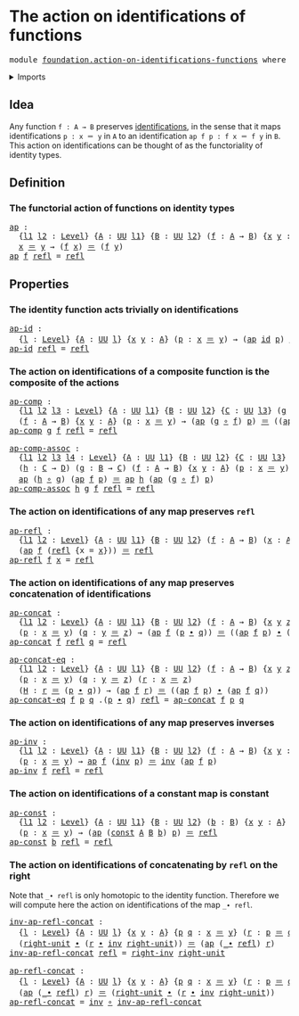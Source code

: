# The action on identifications of functions

<pre class="Agda"><a id="55" class="Keyword">module</a> <a id="62" href="foundation.action-on-identifications-functions.html" class="Module">foundation.action-on-identifications-functions</a> <a id="109" class="Keyword">where</a>
</pre>
<details><summary>Imports</summary>

<pre class="Agda"><a id="165" class="Keyword">open</a> <a id="170" class="Keyword">import</a> <a id="177" href="foundation.universe-levels.html" class="Module">foundation.universe-levels</a>

<a id="205" class="Keyword">open</a> <a id="210" class="Keyword">import</a> <a id="217" href="foundation-core.constant-maps.html" class="Module">foundation-core.constant-maps</a>
<a id="247" class="Keyword">open</a> <a id="252" class="Keyword">import</a> <a id="259" href="foundation-core.function-types.html" class="Module">foundation-core.function-types</a>
<a id="290" class="Keyword">open</a> <a id="295" class="Keyword">import</a> <a id="302" href="foundation-core.identity-types.html" class="Module">foundation-core.identity-types</a>
</pre>
</details>

## Idea

Any function `f : A → B` preserves
[identifications](foundation-core.identity-types.md), in the sense that it maps
identifications `p : x ＝ y` in `A` to an identification `ap f p : f x ＝ f y`
in `B`. This action on identifications can be thought of as the functoriality of
identity types.

## Definition

### The functorial action of functions on identity types

<pre class="Agda"><a id="ap"></a><a id="730" href="foundation.action-on-identifications-functions.html#730" class="Function">ap</a> <a id="733" class="Symbol">:</a>
  <a id="737" class="Symbol">{</a><a id="738" href="foundation.action-on-identifications-functions.html#738" class="Bound">l1</a> <a id="741" href="foundation.action-on-identifications-functions.html#741" class="Bound">l2</a> <a id="744" class="Symbol">:</a> <a id="746" href="Agda.Primitive.html#742" class="Postulate">Level</a><a id="751" class="Symbol">}</a> <a id="753" class="Symbol">{</a><a id="754" href="foundation.action-on-identifications-functions.html#754" class="Bound">A</a> <a id="756" class="Symbol">:</a> <a id="758" href="Agda.Primitive.html#388" class="Primitive">UU</a> <a id="761" href="foundation.action-on-identifications-functions.html#738" class="Bound">l1</a><a id="763" class="Symbol">}</a> <a id="765" class="Symbol">{</a><a id="766" href="foundation.action-on-identifications-functions.html#766" class="Bound">B</a> <a id="768" class="Symbol">:</a> <a id="770" href="Agda.Primitive.html#388" class="Primitive">UU</a> <a id="773" href="foundation.action-on-identifications-functions.html#741" class="Bound">l2</a><a id="775" class="Symbol">}</a> <a id="777" class="Symbol">(</a><a id="778" href="foundation.action-on-identifications-functions.html#778" class="Bound">f</a> <a id="780" class="Symbol">:</a> <a id="782" href="foundation.action-on-identifications-functions.html#754" class="Bound">A</a> <a id="784" class="Symbol">→</a> <a id="786" href="foundation.action-on-identifications-functions.html#766" class="Bound">B</a><a id="787" class="Symbol">)</a> <a id="789" class="Symbol">{</a><a id="790" href="foundation.action-on-identifications-functions.html#790" class="Bound">x</a> <a id="792" href="foundation.action-on-identifications-functions.html#792" class="Bound">y</a> <a id="794" class="Symbol">:</a> <a id="796" href="foundation.action-on-identifications-functions.html#754" class="Bound">A</a><a id="797" class="Symbol">}</a> <a id="799" class="Symbol">→</a>
  <a id="803" href="foundation.action-on-identifications-functions.html#790" class="Bound">x</a> <a id="805" href="foundation-core.identity-types.html#1953" class="Function Operator">＝</a> <a id="807" href="foundation.action-on-identifications-functions.html#792" class="Bound">y</a> <a id="809" class="Symbol">→</a> <a id="811" class="Symbol">(</a><a id="812" href="foundation.action-on-identifications-functions.html#778" class="Bound">f</a> <a id="814" href="foundation.action-on-identifications-functions.html#790" class="Bound">x</a><a id="815" class="Symbol">)</a> <a id="817" href="foundation-core.identity-types.html#1953" class="Function Operator">＝</a> <a id="819" class="Symbol">(</a><a id="820" href="foundation.action-on-identifications-functions.html#778" class="Bound">f</a> <a id="822" href="foundation.action-on-identifications-functions.html#792" class="Bound">y</a><a id="823" class="Symbol">)</a>
<a id="825" href="foundation.action-on-identifications-functions.html#730" class="Function">ap</a> <a id="828" href="foundation.action-on-identifications-functions.html#828" class="Bound">f</a> <a id="830" href="foundation-core.identity-types.html#1922" class="InductiveConstructor">refl</a> <a id="835" class="Symbol">=</a> <a id="837" href="foundation-core.identity-types.html#1922" class="InductiveConstructor">refl</a>
</pre>
## Properties

### The identity function acts trivially on identifications

<pre class="Agda"><a id="ap-id"></a><a id="931" href="foundation.action-on-identifications-functions.html#931" class="Function">ap-id</a> <a id="937" class="Symbol">:</a>
  <a id="941" class="Symbol">{</a><a id="942" href="foundation.action-on-identifications-functions.html#942" class="Bound">l</a> <a id="944" class="Symbol">:</a> <a id="946" href="Agda.Primitive.html#742" class="Postulate">Level</a><a id="951" class="Symbol">}</a> <a id="953" class="Symbol">{</a><a id="954" href="foundation.action-on-identifications-functions.html#954" class="Bound">A</a> <a id="956" class="Symbol">:</a> <a id="958" href="Agda.Primitive.html#388" class="Primitive">UU</a> <a id="961" href="foundation.action-on-identifications-functions.html#942" class="Bound">l</a><a id="962" class="Symbol">}</a> <a id="964" class="Symbol">{</a><a id="965" href="foundation.action-on-identifications-functions.html#965" class="Bound">x</a> <a id="967" href="foundation.action-on-identifications-functions.html#967" class="Bound">y</a> <a id="969" class="Symbol">:</a> <a id="971" href="foundation.action-on-identifications-functions.html#954" class="Bound">A</a><a id="972" class="Symbol">}</a> <a id="974" class="Symbol">(</a><a id="975" href="foundation.action-on-identifications-functions.html#975" class="Bound">p</a> <a id="977" class="Symbol">:</a> <a id="979" href="foundation.action-on-identifications-functions.html#965" class="Bound">x</a> <a id="981" href="foundation-core.identity-types.html#1953" class="Function Operator">＝</a> <a id="983" href="foundation.action-on-identifications-functions.html#967" class="Bound">y</a><a id="984" class="Symbol">)</a> <a id="986" class="Symbol">→</a> <a id="988" class="Symbol">(</a><a id="989" href="foundation.action-on-identifications-functions.html#730" class="Function">ap</a> <a id="992" href="foundation-core.function-types.html#307" class="Function">id</a> <a id="995" href="foundation.action-on-identifications-functions.html#975" class="Bound">p</a><a id="996" class="Symbol">)</a> <a id="998" href="foundation-core.identity-types.html#1953" class="Function Operator">＝</a> <a id="1000" href="foundation.action-on-identifications-functions.html#975" class="Bound">p</a>
<a id="1002" href="foundation.action-on-identifications-functions.html#931" class="Function">ap-id</a> <a id="1008" href="foundation-core.identity-types.html#1922" class="InductiveConstructor">refl</a> <a id="1013" class="Symbol">=</a> <a id="1015" href="foundation-core.identity-types.html#1922" class="InductiveConstructor">refl</a>
</pre>
### The action on identifications of a composite function is the composite of the actions

<pre class="Agda"><a id="ap-comp"></a><a id="1124" href="foundation.action-on-identifications-functions.html#1124" class="Function">ap-comp</a> <a id="1132" class="Symbol">:</a>
  <a id="1136" class="Symbol">{</a><a id="1137" href="foundation.action-on-identifications-functions.html#1137" class="Bound">l1</a> <a id="1140" href="foundation.action-on-identifications-functions.html#1140" class="Bound">l2</a> <a id="1143" href="foundation.action-on-identifications-functions.html#1143" class="Bound">l3</a> <a id="1146" class="Symbol">:</a> <a id="1148" href="Agda.Primitive.html#742" class="Postulate">Level</a><a id="1153" class="Symbol">}</a> <a id="1155" class="Symbol">{</a><a id="1156" href="foundation.action-on-identifications-functions.html#1156" class="Bound">A</a> <a id="1158" class="Symbol">:</a> <a id="1160" href="Agda.Primitive.html#388" class="Primitive">UU</a> <a id="1163" href="foundation.action-on-identifications-functions.html#1137" class="Bound">l1</a><a id="1165" class="Symbol">}</a> <a id="1167" class="Symbol">{</a><a id="1168" href="foundation.action-on-identifications-functions.html#1168" class="Bound">B</a> <a id="1170" class="Symbol">:</a> <a id="1172" href="Agda.Primitive.html#388" class="Primitive">UU</a> <a id="1175" href="foundation.action-on-identifications-functions.html#1140" class="Bound">l2</a><a id="1177" class="Symbol">}</a> <a id="1179" class="Symbol">{</a><a id="1180" href="foundation.action-on-identifications-functions.html#1180" class="Bound">C</a> <a id="1182" class="Symbol">:</a> <a id="1184" href="Agda.Primitive.html#388" class="Primitive">UU</a> <a id="1187" href="foundation.action-on-identifications-functions.html#1143" class="Bound">l3</a><a id="1189" class="Symbol">}</a> <a id="1191" class="Symbol">(</a><a id="1192" href="foundation.action-on-identifications-functions.html#1192" class="Bound">g</a> <a id="1194" class="Symbol">:</a> <a id="1196" href="foundation.action-on-identifications-functions.html#1168" class="Bound">B</a> <a id="1198" class="Symbol">→</a> <a id="1200" href="foundation.action-on-identifications-functions.html#1180" class="Bound">C</a><a id="1201" class="Symbol">)</a>
  <a id="1205" class="Symbol">(</a><a id="1206" href="foundation.action-on-identifications-functions.html#1206" class="Bound">f</a> <a id="1208" class="Symbol">:</a> <a id="1210" href="foundation.action-on-identifications-functions.html#1156" class="Bound">A</a> <a id="1212" class="Symbol">→</a> <a id="1214" href="foundation.action-on-identifications-functions.html#1168" class="Bound">B</a><a id="1215" class="Symbol">)</a> <a id="1217" class="Symbol">{</a><a id="1218" href="foundation.action-on-identifications-functions.html#1218" class="Bound">x</a> <a id="1220" href="foundation.action-on-identifications-functions.html#1220" class="Bound">y</a> <a id="1222" class="Symbol">:</a> <a id="1224" href="foundation.action-on-identifications-functions.html#1156" class="Bound">A</a><a id="1225" class="Symbol">}</a> <a id="1227" class="Symbol">(</a><a id="1228" href="foundation.action-on-identifications-functions.html#1228" class="Bound">p</a> <a id="1230" class="Symbol">:</a> <a id="1232" href="foundation.action-on-identifications-functions.html#1218" class="Bound">x</a> <a id="1234" href="foundation-core.identity-types.html#1953" class="Function Operator">＝</a> <a id="1236" href="foundation.action-on-identifications-functions.html#1220" class="Bound">y</a><a id="1237" class="Symbol">)</a> <a id="1239" class="Symbol">→</a> <a id="1241" class="Symbol">(</a><a id="1242" href="foundation.action-on-identifications-functions.html#730" class="Function">ap</a> <a id="1245" class="Symbol">(</a><a id="1246" href="foundation.action-on-identifications-functions.html#1192" class="Bound">g</a> <a id="1248" href="foundation-core.function-types.html#455" class="Function Operator">∘</a> <a id="1250" href="foundation.action-on-identifications-functions.html#1206" class="Bound">f</a><a id="1251" class="Symbol">)</a> <a id="1253" href="foundation.action-on-identifications-functions.html#1228" class="Bound">p</a><a id="1254" class="Symbol">)</a> <a id="1256" href="foundation-core.identity-types.html#1953" class="Function Operator">＝</a> <a id="1258" class="Symbol">((</a><a id="1260" href="foundation.action-on-identifications-functions.html#730" class="Function">ap</a> <a id="1263" href="foundation.action-on-identifications-functions.html#1192" class="Bound">g</a> <a id="1265" href="foundation-core.function-types.html#455" class="Function Operator">∘</a> <a id="1267" href="foundation.action-on-identifications-functions.html#730" class="Function">ap</a> <a id="1270" href="foundation.action-on-identifications-functions.html#1206" class="Bound">f</a><a id="1271" class="Symbol">)</a> <a id="1273" href="foundation.action-on-identifications-functions.html#1228" class="Bound">p</a><a id="1274" class="Symbol">)</a>
<a id="1276" href="foundation.action-on-identifications-functions.html#1124" class="Function">ap-comp</a> <a id="1284" href="foundation.action-on-identifications-functions.html#1284" class="Bound">g</a> <a id="1286" href="foundation.action-on-identifications-functions.html#1286" class="Bound">f</a> <a id="1288" href="foundation-core.identity-types.html#1922" class="InductiveConstructor">refl</a> <a id="1293" class="Symbol">=</a> <a id="1295" href="foundation-core.identity-types.html#1922" class="InductiveConstructor">refl</a>

<a id="ap-comp-assoc"></a><a id="1301" href="foundation.action-on-identifications-functions.html#1301" class="Function">ap-comp-assoc</a> <a id="1315" class="Symbol">:</a>
  <a id="1319" class="Symbol">{</a><a id="1320" href="foundation.action-on-identifications-functions.html#1320" class="Bound">l1</a> <a id="1323" href="foundation.action-on-identifications-functions.html#1323" class="Bound">l2</a> <a id="1326" href="foundation.action-on-identifications-functions.html#1326" class="Bound">l3</a> <a id="1329" href="foundation.action-on-identifications-functions.html#1329" class="Bound">l4</a> <a id="1332" class="Symbol">:</a> <a id="1334" href="Agda.Primitive.html#742" class="Postulate">Level</a><a id="1339" class="Symbol">}</a> <a id="1341" class="Symbol">{</a><a id="1342" href="foundation.action-on-identifications-functions.html#1342" class="Bound">A</a> <a id="1344" class="Symbol">:</a> <a id="1346" href="Agda.Primitive.html#388" class="Primitive">UU</a> <a id="1349" href="foundation.action-on-identifications-functions.html#1320" class="Bound">l1</a><a id="1351" class="Symbol">}</a> <a id="1353" class="Symbol">{</a><a id="1354" href="foundation.action-on-identifications-functions.html#1354" class="Bound">B</a> <a id="1356" class="Symbol">:</a> <a id="1358" href="Agda.Primitive.html#388" class="Primitive">UU</a> <a id="1361" href="foundation.action-on-identifications-functions.html#1323" class="Bound">l2</a><a id="1363" class="Symbol">}</a> <a id="1365" class="Symbol">{</a><a id="1366" href="foundation.action-on-identifications-functions.html#1366" class="Bound">C</a> <a id="1368" class="Symbol">:</a> <a id="1370" href="Agda.Primitive.html#388" class="Primitive">UU</a> <a id="1373" href="foundation.action-on-identifications-functions.html#1326" class="Bound">l3</a><a id="1375" class="Symbol">}</a> <a id="1377" class="Symbol">{</a><a id="1378" href="foundation.action-on-identifications-functions.html#1378" class="Bound">D</a> <a id="1380" class="Symbol">:</a> <a id="1382" href="Agda.Primitive.html#388" class="Primitive">UU</a> <a id="1385" href="foundation.action-on-identifications-functions.html#1329" class="Bound">l4</a><a id="1387" class="Symbol">}</a>
  <a id="1391" class="Symbol">(</a><a id="1392" href="foundation.action-on-identifications-functions.html#1392" class="Bound">h</a> <a id="1394" class="Symbol">:</a> <a id="1396" href="foundation.action-on-identifications-functions.html#1366" class="Bound">C</a> <a id="1398" class="Symbol">→</a> <a id="1400" href="foundation.action-on-identifications-functions.html#1378" class="Bound">D</a><a id="1401" class="Symbol">)</a> <a id="1403" class="Symbol">(</a><a id="1404" href="foundation.action-on-identifications-functions.html#1404" class="Bound">g</a> <a id="1406" class="Symbol">:</a> <a id="1408" href="foundation.action-on-identifications-functions.html#1354" class="Bound">B</a> <a id="1410" class="Symbol">→</a> <a id="1412" href="foundation.action-on-identifications-functions.html#1366" class="Bound">C</a><a id="1413" class="Symbol">)</a> <a id="1415" class="Symbol">(</a><a id="1416" href="foundation.action-on-identifications-functions.html#1416" class="Bound">f</a> <a id="1418" class="Symbol">:</a> <a id="1420" href="foundation.action-on-identifications-functions.html#1342" class="Bound">A</a> <a id="1422" class="Symbol">→</a> <a id="1424" href="foundation.action-on-identifications-functions.html#1354" class="Bound">B</a><a id="1425" class="Symbol">)</a> <a id="1427" class="Symbol">{</a><a id="1428" href="foundation.action-on-identifications-functions.html#1428" class="Bound">x</a> <a id="1430" href="foundation.action-on-identifications-functions.html#1430" class="Bound">y</a> <a id="1432" class="Symbol">:</a> <a id="1434" href="foundation.action-on-identifications-functions.html#1342" class="Bound">A</a><a id="1435" class="Symbol">}</a> <a id="1437" class="Symbol">(</a><a id="1438" href="foundation.action-on-identifications-functions.html#1438" class="Bound">p</a> <a id="1440" class="Symbol">:</a> <a id="1442" href="foundation.action-on-identifications-functions.html#1428" class="Bound">x</a> <a id="1444" href="foundation-core.identity-types.html#1953" class="Function Operator">＝</a> <a id="1446" href="foundation.action-on-identifications-functions.html#1430" class="Bound">y</a><a id="1447" class="Symbol">)</a> <a id="1449" class="Symbol">→</a>
  <a id="1453" href="foundation.action-on-identifications-functions.html#730" class="Function">ap</a> <a id="1456" class="Symbol">(</a><a id="1457" href="foundation.action-on-identifications-functions.html#1392" class="Bound">h</a> <a id="1459" href="foundation-core.function-types.html#455" class="Function Operator">∘</a> <a id="1461" href="foundation.action-on-identifications-functions.html#1404" class="Bound">g</a><a id="1462" class="Symbol">)</a> <a id="1464" class="Symbol">(</a><a id="1465" href="foundation.action-on-identifications-functions.html#730" class="Function">ap</a> <a id="1468" href="foundation.action-on-identifications-functions.html#1416" class="Bound">f</a> <a id="1470" href="foundation.action-on-identifications-functions.html#1438" class="Bound">p</a><a id="1471" class="Symbol">)</a> <a id="1473" href="foundation-core.identity-types.html#1953" class="Function Operator">＝</a> <a id="1475" href="foundation.action-on-identifications-functions.html#730" class="Function">ap</a> <a id="1478" href="foundation.action-on-identifications-functions.html#1392" class="Bound">h</a> <a id="1480" class="Symbol">(</a><a id="1481" href="foundation.action-on-identifications-functions.html#730" class="Function">ap</a> <a id="1484" class="Symbol">(</a><a id="1485" href="foundation.action-on-identifications-functions.html#1404" class="Bound">g</a> <a id="1487" href="foundation-core.function-types.html#455" class="Function Operator">∘</a> <a id="1489" href="foundation.action-on-identifications-functions.html#1416" class="Bound">f</a><a id="1490" class="Symbol">)</a> <a id="1492" href="foundation.action-on-identifications-functions.html#1438" class="Bound">p</a><a id="1493" class="Symbol">)</a>
<a id="1495" href="foundation.action-on-identifications-functions.html#1301" class="Function">ap-comp-assoc</a> <a id="1509" href="foundation.action-on-identifications-functions.html#1509" class="Bound">h</a> <a id="1511" href="foundation.action-on-identifications-functions.html#1511" class="Bound">g</a> <a id="1513" href="foundation.action-on-identifications-functions.html#1513" class="Bound">f</a> <a id="1515" href="foundation-core.identity-types.html#1922" class="InductiveConstructor">refl</a> <a id="1520" class="Symbol">=</a> <a id="1522" href="foundation-core.identity-types.html#1922" class="InductiveConstructor">refl</a>
</pre>
### The action on identifications of any map preserves `refl`

<pre class="Agda"><a id="ap-refl"></a><a id="1603" href="foundation.action-on-identifications-functions.html#1603" class="Function">ap-refl</a> <a id="1611" class="Symbol">:</a>
  <a id="1615" class="Symbol">{</a><a id="1616" href="foundation.action-on-identifications-functions.html#1616" class="Bound">l1</a> <a id="1619" href="foundation.action-on-identifications-functions.html#1619" class="Bound">l2</a> <a id="1622" class="Symbol">:</a> <a id="1624" href="Agda.Primitive.html#742" class="Postulate">Level</a><a id="1629" class="Symbol">}</a> <a id="1631" class="Symbol">{</a><a id="1632" href="foundation.action-on-identifications-functions.html#1632" class="Bound">A</a> <a id="1634" class="Symbol">:</a> <a id="1636" href="Agda.Primitive.html#388" class="Primitive">UU</a> <a id="1639" href="foundation.action-on-identifications-functions.html#1616" class="Bound">l1</a><a id="1641" class="Symbol">}</a> <a id="1643" class="Symbol">{</a><a id="1644" href="foundation.action-on-identifications-functions.html#1644" class="Bound">B</a> <a id="1646" class="Symbol">:</a> <a id="1648" href="Agda.Primitive.html#388" class="Primitive">UU</a> <a id="1651" href="foundation.action-on-identifications-functions.html#1619" class="Bound">l2</a><a id="1653" class="Symbol">}</a> <a id="1655" class="Symbol">(</a><a id="1656" href="foundation.action-on-identifications-functions.html#1656" class="Bound">f</a> <a id="1658" class="Symbol">:</a> <a id="1660" href="foundation.action-on-identifications-functions.html#1632" class="Bound">A</a> <a id="1662" class="Symbol">→</a> <a id="1664" href="foundation.action-on-identifications-functions.html#1644" class="Bound">B</a><a id="1665" class="Symbol">)</a> <a id="1667" class="Symbol">(</a><a id="1668" href="foundation.action-on-identifications-functions.html#1668" class="Bound">x</a> <a id="1670" class="Symbol">:</a> <a id="1672" href="foundation.action-on-identifications-functions.html#1632" class="Bound">A</a><a id="1673" class="Symbol">)</a> <a id="1675" class="Symbol">→</a>
  <a id="1679" class="Symbol">(</a><a id="1680" href="foundation.action-on-identifications-functions.html#730" class="Function">ap</a> <a id="1683" href="foundation.action-on-identifications-functions.html#1656" class="Bound">f</a> <a id="1685" class="Symbol">(</a><a id="1686" href="foundation-core.identity-types.html#1922" class="InductiveConstructor">refl</a> <a id="1691" class="Symbol">{</a><a id="1692" class="Argument">x</a> <a id="1694" class="Symbol">=</a> <a id="1696" href="foundation.action-on-identifications-functions.html#1668" class="Bound">x</a><a id="1697" class="Symbol">}))</a> <a id="1701" href="foundation-core.identity-types.html#1953" class="Function Operator">＝</a> <a id="1703" href="foundation-core.identity-types.html#1922" class="InductiveConstructor">refl</a>
<a id="1708" href="foundation.action-on-identifications-functions.html#1603" class="Function">ap-refl</a> <a id="1716" href="foundation.action-on-identifications-functions.html#1716" class="Bound">f</a> <a id="1718" href="foundation.action-on-identifications-functions.html#1718" class="Bound">x</a> <a id="1720" class="Symbol">=</a> <a id="1722" href="foundation-core.identity-types.html#1922" class="InductiveConstructor">refl</a>
</pre>
### The action on identifications of any map preserves concatenation of identifications

<pre class="Agda"><a id="ap-concat"></a><a id="1829" href="foundation.action-on-identifications-functions.html#1829" class="Function">ap-concat</a> <a id="1839" class="Symbol">:</a>
  <a id="1843" class="Symbol">{</a><a id="1844" href="foundation.action-on-identifications-functions.html#1844" class="Bound">l1</a> <a id="1847" href="foundation.action-on-identifications-functions.html#1847" class="Bound">l2</a> <a id="1850" class="Symbol">:</a> <a id="1852" href="Agda.Primitive.html#742" class="Postulate">Level</a><a id="1857" class="Symbol">}</a> <a id="1859" class="Symbol">{</a><a id="1860" href="foundation.action-on-identifications-functions.html#1860" class="Bound">A</a> <a id="1862" class="Symbol">:</a> <a id="1864" href="Agda.Primitive.html#388" class="Primitive">UU</a> <a id="1867" href="foundation.action-on-identifications-functions.html#1844" class="Bound">l1</a><a id="1869" class="Symbol">}</a> <a id="1871" class="Symbol">{</a><a id="1872" href="foundation.action-on-identifications-functions.html#1872" class="Bound">B</a> <a id="1874" class="Symbol">:</a> <a id="1876" href="Agda.Primitive.html#388" class="Primitive">UU</a> <a id="1879" href="foundation.action-on-identifications-functions.html#1847" class="Bound">l2</a><a id="1881" class="Symbol">}</a> <a id="1883" class="Symbol">(</a><a id="1884" href="foundation.action-on-identifications-functions.html#1884" class="Bound">f</a> <a id="1886" class="Symbol">:</a> <a id="1888" href="foundation.action-on-identifications-functions.html#1860" class="Bound">A</a> <a id="1890" class="Symbol">→</a> <a id="1892" href="foundation.action-on-identifications-functions.html#1872" class="Bound">B</a><a id="1893" class="Symbol">)</a> <a id="1895" class="Symbol">{</a><a id="1896" href="foundation.action-on-identifications-functions.html#1896" class="Bound">x</a> <a id="1898" href="foundation.action-on-identifications-functions.html#1898" class="Bound">y</a> <a id="1900" href="foundation.action-on-identifications-functions.html#1900" class="Bound">z</a> <a id="1902" class="Symbol">:</a> <a id="1904" href="foundation.action-on-identifications-functions.html#1860" class="Bound">A</a><a id="1905" class="Symbol">}</a>
  <a id="1909" class="Symbol">(</a><a id="1910" href="foundation.action-on-identifications-functions.html#1910" class="Bound">p</a> <a id="1912" class="Symbol">:</a> <a id="1914" href="foundation.action-on-identifications-functions.html#1896" class="Bound">x</a> <a id="1916" href="foundation-core.identity-types.html#1953" class="Function Operator">＝</a> <a id="1918" href="foundation.action-on-identifications-functions.html#1898" class="Bound">y</a><a id="1919" class="Symbol">)</a> <a id="1921" class="Symbol">(</a><a id="1922" href="foundation.action-on-identifications-functions.html#1922" class="Bound">q</a> <a id="1924" class="Symbol">:</a> <a id="1926" href="foundation.action-on-identifications-functions.html#1898" class="Bound">y</a> <a id="1928" href="foundation-core.identity-types.html#1953" class="Function Operator">＝</a> <a id="1930" href="foundation.action-on-identifications-functions.html#1900" class="Bound">z</a><a id="1931" class="Symbol">)</a> <a id="1933" class="Symbol">→</a> <a id="1935" class="Symbol">(</a><a id="1936" href="foundation.action-on-identifications-functions.html#730" class="Function">ap</a> <a id="1939" href="foundation.action-on-identifications-functions.html#1884" class="Bound">f</a> <a id="1941" class="Symbol">(</a><a id="1942" href="foundation.action-on-identifications-functions.html#1910" class="Bound">p</a> <a id="1944" href="foundation-core.identity-types.html#2902" class="Function Operator">∙</a> <a id="1946" href="foundation.action-on-identifications-functions.html#1922" class="Bound">q</a><a id="1947" class="Symbol">))</a> <a id="1950" href="foundation-core.identity-types.html#1953" class="Function Operator">＝</a> <a id="1952" class="Symbol">((</a><a id="1954" href="foundation.action-on-identifications-functions.html#730" class="Function">ap</a> <a id="1957" href="foundation.action-on-identifications-functions.html#1884" class="Bound">f</a> <a id="1959" href="foundation.action-on-identifications-functions.html#1910" class="Bound">p</a><a id="1960" class="Symbol">)</a> <a id="1962" href="foundation-core.identity-types.html#2902" class="Function Operator">∙</a> <a id="1964" class="Symbol">(</a><a id="1965" href="foundation.action-on-identifications-functions.html#730" class="Function">ap</a> <a id="1968" href="foundation.action-on-identifications-functions.html#1884" class="Bound">f</a> <a id="1970" href="foundation.action-on-identifications-functions.html#1922" class="Bound">q</a><a id="1971" class="Symbol">))</a>
<a id="1974" href="foundation.action-on-identifications-functions.html#1829" class="Function">ap-concat</a> <a id="1984" href="foundation.action-on-identifications-functions.html#1984" class="Bound">f</a> <a id="1986" href="foundation-core.identity-types.html#1922" class="InductiveConstructor">refl</a> <a id="1991" href="foundation.action-on-identifications-functions.html#1991" class="Bound">q</a> <a id="1993" class="Symbol">=</a> <a id="1995" href="foundation-core.identity-types.html#1922" class="InductiveConstructor">refl</a>

<a id="ap-concat-eq"></a><a id="2001" href="foundation.action-on-identifications-functions.html#2001" class="Function">ap-concat-eq</a> <a id="2014" class="Symbol">:</a>
  <a id="2018" class="Symbol">{</a><a id="2019" href="foundation.action-on-identifications-functions.html#2019" class="Bound">l1</a> <a id="2022" href="foundation.action-on-identifications-functions.html#2022" class="Bound">l2</a> <a id="2025" class="Symbol">:</a> <a id="2027" href="Agda.Primitive.html#742" class="Postulate">Level</a><a id="2032" class="Symbol">}</a> <a id="2034" class="Symbol">{</a><a id="2035" href="foundation.action-on-identifications-functions.html#2035" class="Bound">A</a> <a id="2037" class="Symbol">:</a> <a id="2039" href="Agda.Primitive.html#388" class="Primitive">UU</a> <a id="2042" href="foundation.action-on-identifications-functions.html#2019" class="Bound">l1</a><a id="2044" class="Symbol">}</a> <a id="2046" class="Symbol">{</a><a id="2047" href="foundation.action-on-identifications-functions.html#2047" class="Bound">B</a> <a id="2049" class="Symbol">:</a> <a id="2051" href="Agda.Primitive.html#388" class="Primitive">UU</a> <a id="2054" href="foundation.action-on-identifications-functions.html#2022" class="Bound">l2</a><a id="2056" class="Symbol">}</a> <a id="2058" class="Symbol">(</a><a id="2059" href="foundation.action-on-identifications-functions.html#2059" class="Bound">f</a> <a id="2061" class="Symbol">:</a> <a id="2063" href="foundation.action-on-identifications-functions.html#2035" class="Bound">A</a> <a id="2065" class="Symbol">→</a> <a id="2067" href="foundation.action-on-identifications-functions.html#2047" class="Bound">B</a><a id="2068" class="Symbol">)</a> <a id="2070" class="Symbol">{</a><a id="2071" href="foundation.action-on-identifications-functions.html#2071" class="Bound">x</a> <a id="2073" href="foundation.action-on-identifications-functions.html#2073" class="Bound">y</a> <a id="2075" href="foundation.action-on-identifications-functions.html#2075" class="Bound">z</a> <a id="2077" class="Symbol">:</a> <a id="2079" href="foundation.action-on-identifications-functions.html#2035" class="Bound">A</a><a id="2080" class="Symbol">}</a>
  <a id="2084" class="Symbol">(</a><a id="2085" href="foundation.action-on-identifications-functions.html#2085" class="Bound">p</a> <a id="2087" class="Symbol">:</a> <a id="2089" href="foundation.action-on-identifications-functions.html#2071" class="Bound">x</a> <a id="2091" href="foundation-core.identity-types.html#1953" class="Function Operator">＝</a> <a id="2093" href="foundation.action-on-identifications-functions.html#2073" class="Bound">y</a><a id="2094" class="Symbol">)</a> <a id="2096" class="Symbol">(</a><a id="2097" href="foundation.action-on-identifications-functions.html#2097" class="Bound">q</a> <a id="2099" class="Symbol">:</a> <a id="2101" href="foundation.action-on-identifications-functions.html#2073" class="Bound">y</a> <a id="2103" href="foundation-core.identity-types.html#1953" class="Function Operator">＝</a> <a id="2105" href="foundation.action-on-identifications-functions.html#2075" class="Bound">z</a><a id="2106" class="Symbol">)</a> <a id="2108" class="Symbol">(</a><a id="2109" href="foundation.action-on-identifications-functions.html#2109" class="Bound">r</a> <a id="2111" class="Symbol">:</a> <a id="2113" href="foundation.action-on-identifications-functions.html#2071" class="Bound">x</a> <a id="2115" href="foundation-core.identity-types.html#1953" class="Function Operator">＝</a> <a id="2117" href="foundation.action-on-identifications-functions.html#2075" class="Bound">z</a><a id="2118" class="Symbol">)</a>
  <a id="2122" class="Symbol">(</a><a id="2123" href="foundation.action-on-identifications-functions.html#2123" class="Bound">H</a> <a id="2125" class="Symbol">:</a> <a id="2127" href="foundation.action-on-identifications-functions.html#2109" class="Bound">r</a> <a id="2129" href="foundation-core.identity-types.html#1953" class="Function Operator">＝</a> <a id="2131" class="Symbol">(</a><a id="2132" href="foundation.action-on-identifications-functions.html#2085" class="Bound">p</a> <a id="2134" href="foundation-core.identity-types.html#2902" class="Function Operator">∙</a> <a id="2136" href="foundation.action-on-identifications-functions.html#2097" class="Bound">q</a><a id="2137" class="Symbol">))</a> <a id="2140" class="Symbol">→</a> <a id="2142" class="Symbol">(</a><a id="2143" href="foundation.action-on-identifications-functions.html#730" class="Function">ap</a> <a id="2146" href="foundation.action-on-identifications-functions.html#2059" class="Bound">f</a> <a id="2148" href="foundation.action-on-identifications-functions.html#2109" class="Bound">r</a><a id="2149" class="Symbol">)</a> <a id="2151" href="foundation-core.identity-types.html#1953" class="Function Operator">＝</a> <a id="2153" class="Symbol">((</a><a id="2155" href="foundation.action-on-identifications-functions.html#730" class="Function">ap</a> <a id="2158" href="foundation.action-on-identifications-functions.html#2059" class="Bound">f</a> <a id="2160" href="foundation.action-on-identifications-functions.html#2085" class="Bound">p</a><a id="2161" class="Symbol">)</a> <a id="2163" href="foundation-core.identity-types.html#2902" class="Function Operator">∙</a> <a id="2165" class="Symbol">(</a><a id="2166" href="foundation.action-on-identifications-functions.html#730" class="Function">ap</a> <a id="2169" href="foundation.action-on-identifications-functions.html#2059" class="Bound">f</a> <a id="2171" href="foundation.action-on-identifications-functions.html#2097" class="Bound">q</a><a id="2172" class="Symbol">))</a>
<a id="2175" href="foundation.action-on-identifications-functions.html#2001" class="Function">ap-concat-eq</a> <a id="2188" href="foundation.action-on-identifications-functions.html#2188" class="Bound">f</a> <a id="2190" href="foundation.action-on-identifications-functions.html#2190" class="Bound">p</a> <a id="2192" href="foundation.action-on-identifications-functions.html#2192" class="Bound">q</a> <a id="2194" class="DottedPattern Symbol">.(</a><a id="2196" href="foundation.action-on-identifications-functions.html#2190" class="DottedPattern Bound">p</a> <a id="2198" href="foundation-core.identity-types.html#2902" class="DottedPattern Function Operator">∙</a> <a id="2200" href="foundation.action-on-identifications-functions.html#2192" class="DottedPattern Bound">q</a><a id="2201" class="DottedPattern Symbol">)</a> <a id="2203" href="foundation-core.identity-types.html#1922" class="InductiveConstructor">refl</a> <a id="2208" class="Symbol">=</a> <a id="2210" href="foundation.action-on-identifications-functions.html#1829" class="Function">ap-concat</a> <a id="2220" href="foundation.action-on-identifications-functions.html#2188" class="Bound">f</a> <a id="2222" href="foundation.action-on-identifications-functions.html#2190" class="Bound">p</a> <a id="2224" href="foundation.action-on-identifications-functions.html#2192" class="Bound">q</a>
</pre>
### The action on identifications of any map preserves inverses

<pre class="Agda"><a id="ap-inv"></a><a id="2304" href="foundation.action-on-identifications-functions.html#2304" class="Function">ap-inv</a> <a id="2311" class="Symbol">:</a>
  <a id="2315" class="Symbol">{</a><a id="2316" href="foundation.action-on-identifications-functions.html#2316" class="Bound">l1</a> <a id="2319" href="foundation.action-on-identifications-functions.html#2319" class="Bound">l2</a> <a id="2322" class="Symbol">:</a> <a id="2324" href="Agda.Primitive.html#742" class="Postulate">Level</a><a id="2329" class="Symbol">}</a> <a id="2331" class="Symbol">{</a><a id="2332" href="foundation.action-on-identifications-functions.html#2332" class="Bound">A</a> <a id="2334" class="Symbol">:</a> <a id="2336" href="Agda.Primitive.html#388" class="Primitive">UU</a> <a id="2339" href="foundation.action-on-identifications-functions.html#2316" class="Bound">l1</a><a id="2341" class="Symbol">}</a> <a id="2343" class="Symbol">{</a><a id="2344" href="foundation.action-on-identifications-functions.html#2344" class="Bound">B</a> <a id="2346" class="Symbol">:</a> <a id="2348" href="Agda.Primitive.html#388" class="Primitive">UU</a> <a id="2351" href="foundation.action-on-identifications-functions.html#2319" class="Bound">l2</a><a id="2353" class="Symbol">}</a> <a id="2355" class="Symbol">(</a><a id="2356" href="foundation.action-on-identifications-functions.html#2356" class="Bound">f</a> <a id="2358" class="Symbol">:</a> <a id="2360" href="foundation.action-on-identifications-functions.html#2332" class="Bound">A</a> <a id="2362" class="Symbol">→</a> <a id="2364" href="foundation.action-on-identifications-functions.html#2344" class="Bound">B</a><a id="2365" class="Symbol">)</a> <a id="2367" class="Symbol">{</a><a id="2368" href="foundation.action-on-identifications-functions.html#2368" class="Bound">x</a> <a id="2370" href="foundation.action-on-identifications-functions.html#2370" class="Bound">y</a> <a id="2372" class="Symbol">:</a> <a id="2374" href="foundation.action-on-identifications-functions.html#2332" class="Bound">A</a><a id="2375" class="Symbol">}</a>
  <a id="2379" class="Symbol">(</a><a id="2380" href="foundation.action-on-identifications-functions.html#2380" class="Bound">p</a> <a id="2382" class="Symbol">:</a> <a id="2384" href="foundation.action-on-identifications-functions.html#2368" class="Bound">x</a> <a id="2386" href="foundation-core.identity-types.html#1953" class="Function Operator">＝</a> <a id="2388" href="foundation.action-on-identifications-functions.html#2370" class="Bound">y</a><a id="2389" class="Symbol">)</a> <a id="2391" class="Symbol">→</a> <a id="2393" href="foundation.action-on-identifications-functions.html#730" class="Function">ap</a> <a id="2396" href="foundation.action-on-identifications-functions.html#2356" class="Bound">f</a> <a id="2398" class="Symbol">(</a><a id="2399" href="foundation-core.identity-types.html#3206" class="Function">inv</a> <a id="2403" href="foundation.action-on-identifications-functions.html#2380" class="Bound">p</a><a id="2404" class="Symbol">)</a> <a id="2406" href="foundation-core.identity-types.html#1953" class="Function Operator">＝</a> <a id="2408" href="foundation-core.identity-types.html#3206" class="Function">inv</a> <a id="2412" class="Symbol">(</a><a id="2413" href="foundation.action-on-identifications-functions.html#730" class="Function">ap</a> <a id="2416" href="foundation.action-on-identifications-functions.html#2356" class="Bound">f</a> <a id="2418" href="foundation.action-on-identifications-functions.html#2380" class="Bound">p</a><a id="2419" class="Symbol">)</a>
<a id="2421" href="foundation.action-on-identifications-functions.html#2304" class="Function">ap-inv</a> <a id="2428" href="foundation.action-on-identifications-functions.html#2428" class="Bound">f</a> <a id="2430" href="foundation-core.identity-types.html#1922" class="InductiveConstructor">refl</a> <a id="2435" class="Symbol">=</a> <a id="2437" href="foundation-core.identity-types.html#1922" class="InductiveConstructor">refl</a>
</pre>
### The action on identifications of a constant map is constant

<pre class="Agda"><a id="ap-const"></a><a id="2520" href="foundation.action-on-identifications-functions.html#2520" class="Function">ap-const</a> <a id="2529" class="Symbol">:</a>
  <a id="2533" class="Symbol">{</a><a id="2534" href="foundation.action-on-identifications-functions.html#2534" class="Bound">l1</a> <a id="2537" href="foundation.action-on-identifications-functions.html#2537" class="Bound">l2</a> <a id="2540" class="Symbol">:</a> <a id="2542" href="Agda.Primitive.html#742" class="Postulate">Level</a><a id="2547" class="Symbol">}</a> <a id="2549" class="Symbol">{</a><a id="2550" href="foundation.action-on-identifications-functions.html#2550" class="Bound">A</a> <a id="2552" class="Symbol">:</a> <a id="2554" href="Agda.Primitive.html#388" class="Primitive">UU</a> <a id="2557" href="foundation.action-on-identifications-functions.html#2534" class="Bound">l1</a><a id="2559" class="Symbol">}</a> <a id="2561" class="Symbol">{</a><a id="2562" href="foundation.action-on-identifications-functions.html#2562" class="Bound">B</a> <a id="2564" class="Symbol">:</a> <a id="2566" href="Agda.Primitive.html#388" class="Primitive">UU</a> <a id="2569" href="foundation.action-on-identifications-functions.html#2537" class="Bound">l2</a><a id="2571" class="Symbol">}</a> <a id="2573" class="Symbol">(</a><a id="2574" href="foundation.action-on-identifications-functions.html#2574" class="Bound">b</a> <a id="2576" class="Symbol">:</a> <a id="2578" href="foundation.action-on-identifications-functions.html#2562" class="Bound">B</a><a id="2579" class="Symbol">)</a> <a id="2581" class="Symbol">{</a><a id="2582" href="foundation.action-on-identifications-functions.html#2582" class="Bound">x</a> <a id="2584" href="foundation.action-on-identifications-functions.html#2584" class="Bound">y</a> <a id="2586" class="Symbol">:</a> <a id="2588" href="foundation.action-on-identifications-functions.html#2550" class="Bound">A</a><a id="2589" class="Symbol">}</a>
  <a id="2593" class="Symbol">(</a><a id="2594" href="foundation.action-on-identifications-functions.html#2594" class="Bound">p</a> <a id="2596" class="Symbol">:</a> <a id="2598" href="foundation.action-on-identifications-functions.html#2582" class="Bound">x</a> <a id="2600" href="foundation-core.identity-types.html#1953" class="Function Operator">＝</a> <a id="2602" href="foundation.action-on-identifications-functions.html#2584" class="Bound">y</a><a id="2603" class="Symbol">)</a> <a id="2605" class="Symbol">→</a> <a id="2607" class="Symbol">(</a><a id="2608" href="foundation.action-on-identifications-functions.html#730" class="Function">ap</a> <a id="2611" class="Symbol">(</a><a id="2612" href="foundation-core.constant-maps.html#198" class="Function">const</a> <a id="2618" href="foundation.action-on-identifications-functions.html#2550" class="Bound">A</a> <a id="2620" href="foundation.action-on-identifications-functions.html#2562" class="Bound">B</a> <a id="2622" href="foundation.action-on-identifications-functions.html#2574" class="Bound">b</a><a id="2623" class="Symbol">)</a> <a id="2625" href="foundation.action-on-identifications-functions.html#2594" class="Bound">p</a><a id="2626" class="Symbol">)</a> <a id="2628" href="foundation-core.identity-types.html#1953" class="Function Operator">＝</a> <a id="2630" href="foundation-core.identity-types.html#1922" class="InductiveConstructor">refl</a>
<a id="2635" href="foundation.action-on-identifications-functions.html#2520" class="Function">ap-const</a> <a id="2644" href="foundation.action-on-identifications-functions.html#2644" class="Bound">b</a> <a id="2646" href="foundation-core.identity-types.html#1922" class="InductiveConstructor">refl</a> <a id="2651" class="Symbol">=</a> <a id="2653" href="foundation-core.identity-types.html#1922" class="InductiveConstructor">refl</a>
</pre>
### The action on identifications of concatenating by `refl` on the right

Note that `_∙ refl` is only homotopic to the identity function. Therefore we
will compute here the action on identifications of the map `_∙ refl`.

<pre class="Agda"><a id="inv-ap-refl-concat"></a><a id="2894" href="foundation.action-on-identifications-functions.html#2894" class="Function">inv-ap-refl-concat</a> <a id="2913" class="Symbol">:</a>
  <a id="2917" class="Symbol">{</a><a id="2918" href="foundation.action-on-identifications-functions.html#2918" class="Bound">l</a> <a id="2920" class="Symbol">:</a> <a id="2922" href="Agda.Primitive.html#742" class="Postulate">Level</a><a id="2927" class="Symbol">}</a> <a id="2929" class="Symbol">{</a><a id="2930" href="foundation.action-on-identifications-functions.html#2930" class="Bound">A</a> <a id="2932" class="Symbol">:</a> <a id="2934" href="Agda.Primitive.html#388" class="Primitive">UU</a> <a id="2937" href="foundation.action-on-identifications-functions.html#2918" class="Bound">l</a><a id="2938" class="Symbol">}</a> <a id="2940" class="Symbol">{</a><a id="2941" href="foundation.action-on-identifications-functions.html#2941" class="Bound">x</a> <a id="2943" href="foundation.action-on-identifications-functions.html#2943" class="Bound">y</a> <a id="2945" class="Symbol">:</a> <a id="2947" href="foundation.action-on-identifications-functions.html#2930" class="Bound">A</a><a id="2948" class="Symbol">}</a> <a id="2950" class="Symbol">{</a><a id="2951" href="foundation.action-on-identifications-functions.html#2951" class="Bound">p</a> <a id="2953" href="foundation.action-on-identifications-functions.html#2953" class="Bound">q</a> <a id="2955" class="Symbol">:</a> <a id="2957" href="foundation.action-on-identifications-functions.html#2941" class="Bound">x</a> <a id="2959" href="foundation-core.identity-types.html#1953" class="Function Operator">＝</a> <a id="2961" href="foundation.action-on-identifications-functions.html#2943" class="Bound">y</a><a id="2962" class="Symbol">}</a> <a id="2964" class="Symbol">(</a><a id="2965" href="foundation.action-on-identifications-functions.html#2965" class="Bound">r</a> <a id="2967" class="Symbol">:</a> <a id="2969" href="foundation.action-on-identifications-functions.html#2951" class="Bound">p</a> <a id="2971" href="foundation-core.identity-types.html#1953" class="Function Operator">＝</a> <a id="2973" href="foundation.action-on-identifications-functions.html#2953" class="Bound">q</a><a id="2974" class="Symbol">)</a> <a id="2976" class="Symbol">→</a>
  <a id="2980" class="Symbol">(</a><a id="2981" href="foundation-core.identity-types.html#3545" class="Function">right-unit</a> <a id="2992" href="foundation-core.identity-types.html#2902" class="Function Operator">∙</a> <a id="2994" class="Symbol">(</a><a id="2995" href="foundation.action-on-identifications-functions.html#2965" class="Bound">r</a> <a id="2997" href="foundation-core.identity-types.html#2902" class="Function Operator">∙</a> <a id="2999" href="foundation-core.identity-types.html#3206" class="Function">inv</a> <a id="3003" href="foundation-core.identity-types.html#3545" class="Function">right-unit</a><a id="3013" class="Symbol">))</a> <a id="3016" href="foundation-core.identity-types.html#1953" class="Function Operator">＝</a> <a id="3018" class="Symbol">(</a><a id="3019" href="foundation.action-on-identifications-functions.html#730" class="Function">ap</a> <a id="3022" class="Symbol">(</a><a id="3023" href="foundation-core.identity-types.html#2902" class="Function Operator">_∙</a> <a id="3026" href="foundation-core.identity-types.html#1922" class="InductiveConstructor">refl</a><a id="3030" class="Symbol">)</a> <a id="3032" href="foundation.action-on-identifications-functions.html#2965" class="Bound">r</a><a id="3033" class="Symbol">)</a>
<a id="3035" href="foundation.action-on-identifications-functions.html#2894" class="Function">inv-ap-refl-concat</a> <a id="3054" href="foundation-core.identity-types.html#1922" class="InductiveConstructor">refl</a> <a id="3059" class="Symbol">=</a> <a id="3061" href="foundation-core.identity-types.html#3707" class="Function">right-inv</a> <a id="3071" href="foundation-core.identity-types.html#3545" class="Function">right-unit</a>

<a id="ap-refl-concat"></a><a id="3083" href="foundation.action-on-identifications-functions.html#3083" class="Function">ap-refl-concat</a> <a id="3098" class="Symbol">:</a>
  <a id="3102" class="Symbol">{</a><a id="3103" href="foundation.action-on-identifications-functions.html#3103" class="Bound">l</a> <a id="3105" class="Symbol">:</a> <a id="3107" href="Agda.Primitive.html#742" class="Postulate">Level</a><a id="3112" class="Symbol">}</a> <a id="3114" class="Symbol">{</a><a id="3115" href="foundation.action-on-identifications-functions.html#3115" class="Bound">A</a> <a id="3117" class="Symbol">:</a> <a id="3119" href="Agda.Primitive.html#388" class="Primitive">UU</a> <a id="3122" href="foundation.action-on-identifications-functions.html#3103" class="Bound">l</a><a id="3123" class="Symbol">}</a> <a id="3125" class="Symbol">{</a><a id="3126" href="foundation.action-on-identifications-functions.html#3126" class="Bound">x</a> <a id="3128" href="foundation.action-on-identifications-functions.html#3128" class="Bound">y</a> <a id="3130" class="Symbol">:</a> <a id="3132" href="foundation.action-on-identifications-functions.html#3115" class="Bound">A</a><a id="3133" class="Symbol">}</a> <a id="3135" class="Symbol">{</a><a id="3136" href="foundation.action-on-identifications-functions.html#3136" class="Bound">p</a> <a id="3138" href="foundation.action-on-identifications-functions.html#3138" class="Bound">q</a> <a id="3140" class="Symbol">:</a> <a id="3142" href="foundation.action-on-identifications-functions.html#3126" class="Bound">x</a> <a id="3144" href="foundation-core.identity-types.html#1953" class="Function Operator">＝</a> <a id="3146" href="foundation.action-on-identifications-functions.html#3128" class="Bound">y</a><a id="3147" class="Symbol">}</a> <a id="3149" class="Symbol">(</a><a id="3150" href="foundation.action-on-identifications-functions.html#3150" class="Bound">r</a> <a id="3152" class="Symbol">:</a> <a id="3154" href="foundation.action-on-identifications-functions.html#3136" class="Bound">p</a> <a id="3156" href="foundation-core.identity-types.html#1953" class="Function Operator">＝</a> <a id="3158" href="foundation.action-on-identifications-functions.html#3138" class="Bound">q</a><a id="3159" class="Symbol">)</a> <a id="3161" class="Symbol">→</a>
  <a id="3165" class="Symbol">(</a><a id="3166" href="foundation.action-on-identifications-functions.html#730" class="Function">ap</a> <a id="3169" class="Symbol">(</a><a id="3170" href="foundation-core.identity-types.html#2902" class="Function Operator">_∙</a> <a id="3173" href="foundation-core.identity-types.html#1922" class="InductiveConstructor">refl</a><a id="3177" class="Symbol">)</a> <a id="3179" href="foundation.action-on-identifications-functions.html#3150" class="Bound">r</a><a id="3180" class="Symbol">)</a> <a id="3182" href="foundation-core.identity-types.html#1953" class="Function Operator">＝</a> <a id="3184" class="Symbol">(</a><a id="3185" href="foundation-core.identity-types.html#3545" class="Function">right-unit</a> <a id="3196" href="foundation-core.identity-types.html#2902" class="Function Operator">∙</a> <a id="3198" class="Symbol">(</a><a id="3199" href="foundation.action-on-identifications-functions.html#3150" class="Bound">r</a> <a id="3201" href="foundation-core.identity-types.html#2902" class="Function Operator">∙</a> <a id="3203" href="foundation-core.identity-types.html#3206" class="Function">inv</a> <a id="3207" href="foundation-core.identity-types.html#3545" class="Function">right-unit</a><a id="3217" class="Symbol">))</a>
<a id="3220" href="foundation.action-on-identifications-functions.html#3083" class="Function">ap-refl-concat</a> <a id="3235" class="Symbol">=</a> <a id="3237" href="foundation-core.identity-types.html#3206" class="Function">inv</a> <a id="3241" href="foundation-core.function-types.html#455" class="Function Operator">∘</a> <a id="3243" href="foundation.action-on-identifications-functions.html#2894" class="Function">inv-ap-refl-concat</a>
</pre>